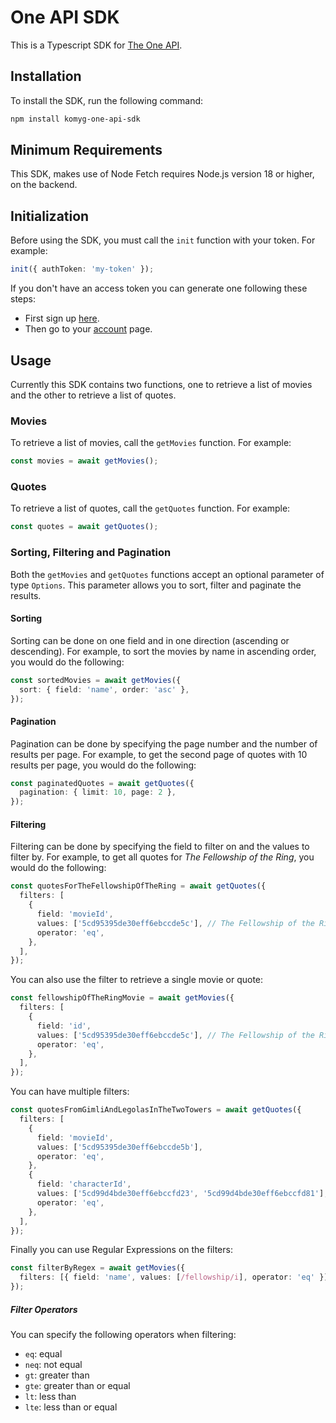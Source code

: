 # One API SDK

This is a Typescript SDK for [The One API](https://the-one-api.dev/).

## Installation

To install the SDK, run the following command:

```bash
npm install komyg-one-api-sdk
```

## Minimum Requirements

This SDK, makes use of Node Fetch requires Node.js version 18 or higher, on the backend.

## Initialization

Before using the SDK, you must call the `init` function with your token. For example:

```ts
init({ authToken: 'my-token' });
```

If you don't have an access token you can generate one following these steps:

- First sign up [here](https://the-one-api.dev/sign-up).
- Then go to your [account](https://the-one-api.dev/account) page.

## Usage

Currently this SDK contains two functions, one to retrieve a list of movies and the other to retrieve a list of quotes.

### Movies

To retrieve a list of movies, call the `getMovies` function. For example:

```ts
const movies = await getMovies();
```

### Quotes

To retrieve a list of quotes, call the `getQuotes` function. For example:

```ts
const quotes = await getQuotes();
```

### Sorting, Filtering and Pagination

Both the `getMovies` and `getQuotes` functions accept an optional parameter of type `Options`. This parameter allows you to sort, filter and paginate the results.

#### Sorting

Sorting can be done on one field and in one direction (ascending or descending). For example, to sort the movies by name in ascending order, you would do the following:

```ts
const sortedMovies = await getMovies({
  sort: { field: 'name', order: 'asc' },
});
```

#### Pagination

Pagination can be done by specifying the page number and the number of results per page. For example, to get the second page of quotes with 10 results per page, you would do the following:

```ts
const paginatedQuotes = await getQuotes({
  pagination: { limit: 10, page: 2 },
});
```

#### Filtering

Filtering can be done by specifying the field to filter on and the values to filter by. For example, to get all quotes for _The Fellowship of the Ring_, you would do the following:

```ts
const quotesForTheFellowshipOfTheRing = await getQuotes({
  filters: [
    {
      field: 'movieId',
      values: ['5cd95395de30eff6ebccde5c'], // The Fellowship of the Ring Movie ID
      operator: 'eq',
    },
  ],
});
```

You can also use the filter to retrieve a single movie or quote:

```ts
const fellowshipOfTheRingMovie = await getMovies({
  filters: [
    {
      field: 'id',
      values: ['5cd95395de30eff6ebccde5c'], // The Fellowship of the Ring Movie ID
      operator: 'eq',
    },
  ],
});
```

You can have multiple filters:

```ts
const quotesFromGimliAndLegolasInTheTwoTowers = await getQuotes({
  filters: [
    {
      field: 'movieId',
      values: ['5cd95395de30eff6ebccde5b'],
      operator: 'eq',
    },
    {
      field: 'characterId',
      values: ['5cd99d4bde30eff6ebccfd23', '5cd99d4bde30eff6ebccfd81'],
      operator: 'eq',
    },
  ],
});
```

Finally you can use Regular Expressions on the filters:

```ts
const filterByRegex = await getMovies({
  filters: [{ field: 'name', values: [/fellowship/i], operator: 'eq' }],
});
```

##### Filter Operators

You can specify the following operators when filtering:

- `eq`: equal
- `neq`: not equal
- `gt`: greater than
- `gte`: greater than or equal
- `lt`: less than
- `lte`: less than or equal
